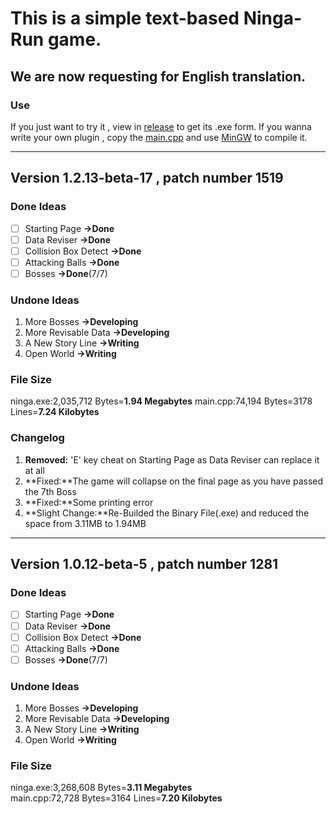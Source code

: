 # This is a simple text-based Ninga-Run game.
## We are now requesting for English translation.

### Use
If you just want to try it , view in [release](https://github.com/sfls-huangzeyuan/Ninga-Run/releases/tag/Ver1.2-beta) to get its .exe form.
If you wanna write your own plugin , copy the [main.cpp](https://github.com/sfls-huangzeyuan/Ninga-Run/blob/main/main.cpp) and use [MinGW](https://sourceforge.net/projects/mingw/) to compile it.

---
## Version 1.2.13-beta-17 , patch number 1519
### Done Ideas
- [ ]  Starting Page **->Done**
- [ ]  Data Reviser **->Done**
- [ ]  Collision Box Detect **->Done**
- [ ]  Attacking Balls **->Done**
- [ ]  Bosses **->Done**(7/7)
### Undone Ideas
1.  More Bosses **->Developing**
2.  More Revisable Data **->Developing**
3.  A New Story Line **->Writing**
4.  Open World **->Writing**
### File Size
ninga.exe:2,035,712 Bytes=**1.94 Megabytes**
main.cpp:74,194 Bytes=3178 Lines=**7.24 Kilobytes**
### Changelog
1. **Removed:** 'E' key cheat on Starting Page as Data Reviser can replace it at all
2. **Fixed:**The game will collapse on the final page as you have passed the 7th Boss
3. **Fixed:**Some printing error
4. **Slight Change:**Re-Builded the Binary File(.exe) and reduced the space from 3.11MB to 1.94MB
---
## Version 1.0.12-beta-5 , patch number 1281
### Done Ideas
- [ ]  Starting Page **->Done**
- [ ]  Data Reviser **->Done**
- [ ]  Collision Box Detect **->Done**
- [ ]  Attacking Balls **->Done**
- [ ]  Bosses **->Done**(7/7)
### Undone Ideas
1.  More Bosses **->Developing**
2.  More Revisable Data **->Developing**
3.  A New Story Line **->Writing**
4.  Open World **->Writing**
### File Size
ninga.exe:3,268,608 Bytes=**3.11 Megabytes**
</br>
main.cpp:72,728 Bytes=3164 Lines=**7.20 Kilobytes**
